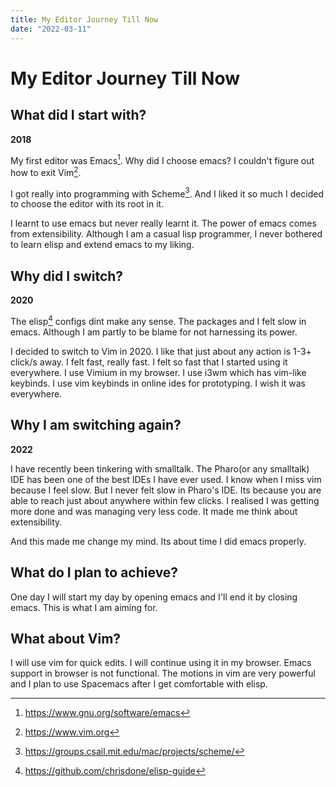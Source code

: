 ```yaml
---
title: My Editor Journey Till Now
date: "2022-03-11"
---
```

# My Editor Journey Till Now

## What did I start with?
**2018** 

My first editor was Emacs[^emacs]. Why did I choose emacs? I couldn't figure out how to exit Vim[^vim]. 

I got really into programming with Scheme[^scheme]. And I liked it so much I decided to choose the editor with its root in it.

I learnt to use emacs but never really learnt it. The power of emacs comes from extensibility. Although I am a casual lisp programmer, I never bothered to learn elisp and extend emacs to my liking.

## Why did I switch?
**2020**

The elisp[^elisp] configs dint make any sense. The packages and I felt slow in emacs. Although I am partly to be blame for not harnessing its power.

I decided to switch to Vim in 2020.
I like that just about any action is 1-3+ click/s away. I felt fast, really fast.
I felt so fast that I started using it everywhere. I use Vimium in my browser.
I use i3wm which has vim-like keybinds. I use vim keybinds in online ides for prototyping. I wish it was everywhere.

## Why I am switching again?
**2022**

I have recently been tinkering with smalltalk. The Pharo(or any smalltalk) IDE has been one of the best IDEs I have ever used. I know when I miss vim because I feel slow. But I never felt slow in Pharo's IDE. Its because you are able to reach just about anywhere within few clicks. I realised I was getting more done and was managing very less code. It made me think about extensibility. 

And this made me change my mind. Its about time I did emacs properly.

## What do I plan to achieve?
One day I will start my day by opening emacs and I'll end it by closing emacs.
This is what I am aiming for.

## What about Vim?
I will use vim for quick edits. I will continue using it in my browser. Emacs support in browser is not functional. The motions in vim are very powerful and I plan to use Spacemacs after I get comfortable with elisp.

[^emacs]: https://www.gnu.org/software/emacs
[^vim]: https://www.vim.org
[^scheme]: https://groups.csail.mit.edu/mac/projects/scheme/
[^elisp]: https://github.com/chrisdone/elisp-guide
